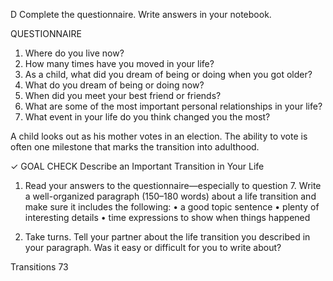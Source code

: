 D Complete the questionnaire. Write answers in your notebook.

QUESTIONNAIRE
1. Where do you live now?
2. How many times have you moved in your life?
3. As a child, what did you dream of being or doing when you got older?
4. What do you dream of being or doing now?
5. When did you meet your best friend or friends?
6. What are some of the most important personal relationships in your life?
7. What event in your life do you think changed you the most?

A child looks out as his mother votes in an election. The ability to vote is often one milestone that marks the transition into adulthood.

✓ GOAL CHECK
Describe an Important Transition in Your Life

1. Read your answers to the questionnaire—especially to question 7. Write a well-organized paragraph (150–180 words) about a life transition and make sure it includes the following:
   • a good topic sentence
   • plenty of interesting details
   • time expressions to show when things happened

2. Take turns. Tell your partner about the life transition you described in your paragraph. Was it easy or difficult for you to write about?

Transitions 73